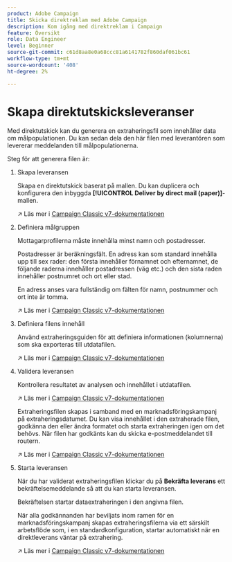 ```yaml
---
product: Adobe Campaign
title: Skicka direktreklam med Adobe Campaign
description: Kom igång med direktreklam i Campaign
feature: Översikt
role: Data Engineer
level: Beginner
source-git-commit: c61d8aa8e0a68ccc81a6141782f860daf061bc61
workflow-type: tm+mt
source-wordcount: '408'
ht-degree: 2%

---
```


# Skapa direktutskicksleveranser

Med direktutskick kan du generera en extraheringsfil som innehåller data om målpopulationen. Du kan sedan dela den här filen med leverantören som levererar meddelanden till målpopulationerna.

Steg för att generera filen är:

1. Skapa leveransen

   Skapa en direktutskick baserat på mallen. Du kan duplicera och konfigurera den inbyggda **[!UICONTROL Deliver by direct mail (paper)]**-mallen.

   ↗️ Läs mer i [Campaign Classic v7-dokumentationen](https://experienceleague.adobe.com/docs/campaign-classic/using/sending-messages/sending-direct-mail/creating-a-direct-mail-delivery.html)

1. Definiera målgruppen

   Mottagarprofilerna måste innehålla minst namn och postadresser.

   Postadresser är beräkningsfält. En adress kan som standard innehålla upp till sex rader: den första innehåller förnamnet och efternamnet, de följande raderna innehåller postadressen (väg etc.) och den sista raden innehåller postnumret och ort eller stad.

   En adress anses vara fullständig om fälten för namn, postnummer och ort inte är tomma.

   ↗️ Läs mer i [Campaign Classic v7-dokumentationen](https://experienceleague.adobe.com/docs/campaign-classic/using/sending-messages/key-steps-when-creating-a-delivery/steps-defining-the-target-population.html)

1. Definiera filens innehåll

   Använd extraheringsguiden för att definiera informationen (kolumnerna) som ska exporteras till utdatafilen.

   ↗️ Läs mer i [Campaign Classic v7-dokumentationen](https://experienceleague.adobe.com/docs/campaign-classic/using/sending-messages/sending-direct-mail/defining-the-direct-mail-content.html)

1. Validera leveransen

   Kontrollera resultatet av analysen och innehållet i utdatafilen.

   ↗️ Läs mer i [Campaign Classic v7-dokumentationen](https://experienceleague.adobe.com/docs/campaign-classic/using/sending-messages/sending-direct-mail/validating.html)

   Extraheringsfilen skapas i samband med en marknadsföringskampanj på extraheringsdatumet. Du kan visa innehållet i den extraherade filen, godkänna den eller ändra formatet och starta extraheringen igen om det behövs. När filen har godkänts kan du skicka e-postmeddelandet till routern.

   ↗️ Läs mer i [Campaign Classic v7-dokumentationen](https://experienceleague.adobe.com/docs/campaign-classic/using/orchestrating-campaigns/orchestrate-campaigns/marketing-campaign-approval.html#approving-an-extraction-file)

1. Starta leveransen

   När du har validerat extraheringsfilen klickar du på **Bekräfta leverans** ett bekräftelsemeddelande så att du kan starta leveransen.

   Bekräftelsen startar dataextraheringen i den angivna filen.

   När alla godkännanden har beviljats inom ramen för en marknadsföringskampanj skapas extraheringsfilerna via ett särskilt arbetsflöde som, i en standardkonfiguration, startar automatiskt när en direktleverans väntar på extrahering.

   ↗️ Läs mer i [Campaign Classic v7-dokumentationen](https://experienceleague.adobe.com/docs/campaign-classic/using/orchestrating-campaigns/orchestrate-campaigns/marketing-campaign-deliveries.html#starting-an-offline-delivery)